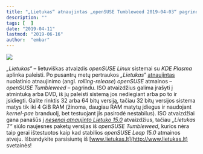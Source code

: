 ```yaml
---
title: "„Lietukas“ atnaujintas „openSUSE Tumbleweed 2019-04-03“ pagrindu, 32 ir 64 bitų versijos"
description: ""
tags: [  ]
date: "2019-04-11"
lastmod: "2019-06-16"
author:  "embar"
---
```

![](/images/naujienos/Lietukas_logo.png)

_„Lietukas“_ – lietuviškas atvaizdis _openSUSE Linux_ sistemai su _KDE Plasma_ aplinka paleisti. Po pusantrų metų pertraukos _„Lietukas“_ [atnaujintas](http://www.lietukas.lt/gauti.html) nuolatinio atnaujinimo (angl. _rolling-release_) _openSUSE_ atmainos – _openSUSE Tumbleweed_ – pagrindu. ISO atvaizdžius galima įrašyti į atmintuką arba DVD, iš jų paleisti sistemą jos nediegiant arba po to ir įsidiegti. Galite rinktis 32 arba 64 bitų versiją, tačiau 32 bitų versijos sistema matys tik iki 4 GiB RAM (žinoma, daugiau RAM matytų įdiegus ir naudojant _kernel-pae_ branduolį, bet testuojant jis pasirodė nestabilus). ISO atvaizdžiai gana panašūs į [_nesenai atnaujinto Lietuko 15.0_](index.php/2-skelbimai/256-lietukas-atnaujintas-opensuse-leap-15-0-pagrindu) atvaizdžius, tačiau _„Lietukas T“_ siūlo naujesnes paketų versijas iš _openSUSE Tumbleweed_, kurios nėra taip gerai ištestuotos kaip kad stabilios _openSUSE Leap 15.0_ atmainos atveju. Išbandykite parsisiuntę iš [www.lietukas.lt](http://www.lietukas.lt) svetainės!
